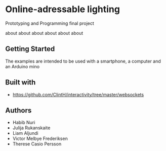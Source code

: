 # Online-adressable lighting
Prototyping and Programming final project

about about about about about about

## Getting Started

The examples are intended to be used with a smartphone, a computer and an Arduino mino

## Built with

* https://github.com/ClintH/interactivity/tree/master/websockets

## Authors
* Habib Nuri
* Julija Rukanskaite
* Liam Aljundi
* Victor Melbye Frederiksen
* Therese Casio Persson

